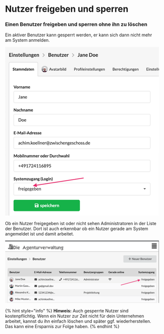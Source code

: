 # Nutzer freigeben und sperren

### Einen Benutzer freigeben und sperren ohne ihn zu löschen

Ein aktiver Benutzer kann gesperrt werden, er kann sich dann nicht mehr am System anmelden.

![](../../../.gitbook/assets/bildschirmfoto-2020-03-03-um-19.34.11.png)

Ob ein Nutzer freigegeben ist oder nicht sehen Administratoren in der Liste der Benutzer. Dort ist auch erkennbar ob ein Nutzer gerade am System angemeldet ist und damit arbeitet.

![](../../../.gitbook/assets/bildschirmfoto-2020-03-03-um-19.33.28.png)

{% hint style="info" %}
**Hinweis:** Auch gesperrte Nutzer sind kostenpflichtig. Wenn ein Nutzer zur Zeit nicht für dein Unternehmen arbeitet, kannst du ihn einfach löschen und später ggf. wiederherstellen. Das kann eine Ersparnis zur Folge haben.
{% endhint %}


